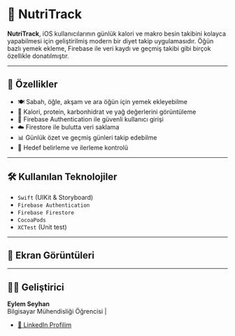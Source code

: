 # 🍏 NutriTrack

**NutriTrack**, iOS kullanıcılarının günlük kalori ve makro besin takibini kolayca yapabilmesi için geliştirilmiş modern bir diyet takip uygulamasıdır. Öğün bazlı yemek ekleme, Firebase ile veri kaydı ve geçmiş takibi gibi birçok özellikle donatılmıştır.

---

## 🚀 Özellikler

- 🍽️ Sabah, öğle, akşam ve ara öğün için yemek ekleyebilme
- 🔢 Kalori, protein, karbonhidrat ve yağ değerlerini görüntüleme
- 👤 Firebase Authentication ile güvenli kullanıcı girişi
- ☁️ Firestore ile bulutta veri saklama
- 📊 Günlük özet ve geçmiş günleri takip edebilme
- 🎯 Hedef belirleme ve ilerleme kontrolü


---

## 🛠️ Kullanılan Teknolojiler

- `Swift` (UIKit & Storyboard)
- `Firebase Authentication`
- `Firebase Firestore`
- `CocoaPods`
- `XCTest` (Unit test)

---

## 📸 Ekran Görüntüleri

<!--



-->

---

## 👩‍💻 Geliştirici

**Eylem Seyhan**  
Bilgisayar Mühendisliği Öğrencisi \| 

- [📎 LinkedIn Profilim](https://www.linkedin.com/in/eylemseyhan/)


